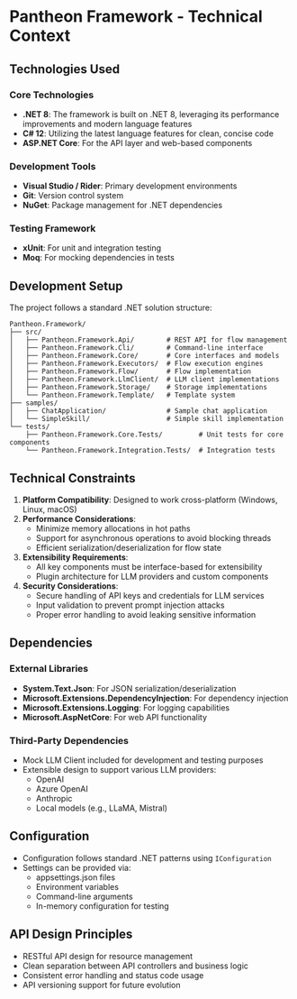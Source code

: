 # Pantheon Framework - Technical Context

## Technologies Used

### Core Technologies
- **.NET 8**: The framework is built on .NET 8, leveraging its performance improvements and modern language features
- **C# 12**: Utilizing the latest language features for clean, concise code
- **ASP.NET Core**: For the API layer and web-based components

### Development Tools
- **Visual Studio / Rider**: Primary development environments
- **Git**: Version control system
- **NuGet**: Package management for .NET dependencies

### Testing Framework
- **xUnit**: For unit and integration testing
- **Moq**: For mocking dependencies in tests

## Development Setup
The project follows a standard .NET solution structure:

```
Pantheon.Framework/
├── src/
│   ├── Pantheon.Framework.Api/        # REST API for flow management
│   ├── Pantheon.Framework.Cli/        # Command-line interface
│   ├── Pantheon.Framework.Core/       # Core interfaces and models
│   ├── Pantheon.Framework.Executors/  # Flow execution engines
│   ├── Pantheon.Framework.Flow/       # Flow implementation
│   ├── Pantheon.Framework.LlmClient/  # LLM client implementations
│   ├── Pantheon.Framework.Storage/    # Storage implementations
│   └── Pantheon.Framework.Template/   # Template system
├── samples/
│   ├── ChatApplication/               # Sample chat application
│   └── SimpleSkill/                   # Simple skill implementation
└── tests/
    ├── Pantheon.Framework.Core.Tests/         # Unit tests for core components
    └── Pantheon.Framework.Integration.Tests/  # Integration tests
```

## Technical Constraints

1. **Platform Compatibility**: Designed to work cross-platform (Windows, Linux, macOS)
2. **Performance Considerations**: 
   - Minimize memory allocations in hot paths
   - Support for asynchronous operations to avoid blocking threads
   - Efficient serialization/deserialization for flow state
3. **Extensibility Requirements**:
   - All key components must be interface-based for extensibility
   - Plugin architecture for LLM providers and custom components
4. **Security Considerations**:
   - Secure handling of API keys and credentials for LLM services
   - Input validation to prevent prompt injection attacks
   - Proper error handling to avoid leaking sensitive information

## Dependencies

### External Libraries
- **System.Text.Json**: For JSON serialization/deserialization
- **Microsoft.Extensions.DependencyInjection**: For dependency injection
- **Microsoft.Extensions.Logging**: For logging capabilities
- **Microsoft.AspNetCore**: For web API functionality

### Third-Party Dependencies
- Mock LLM Client included for development and testing purposes
- Extensible design to support various LLM providers:
  - OpenAI
  - Azure OpenAI
  - Anthropic
  - Local models (e.g., LLaMA, Mistral)

## Configuration
- Configuration follows standard .NET patterns using `IConfiguration`
- Settings can be provided via:
  - appsettings.json files
  - Environment variables
  - Command-line arguments
  - In-memory configuration for testing

## API Design Principles
- RESTful API design for resource management
- Clean separation between API controllers and business logic
- Consistent error handling and status code usage
- API versioning support for future evolution
